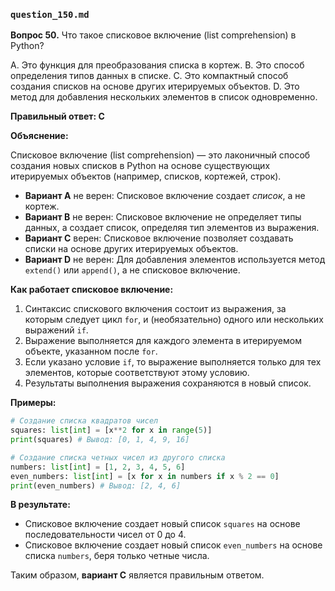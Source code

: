 ### `question_150.md`

**Вопрос 50.** Что такое списковое включение (list comprehension) в Python?

A. Это функция для преобразования списка в кортеж.
B. Это способ определения типов данных в списке.
C. Это компактный способ создания списков на основе других итерируемых объектов.
D. Это метод для добавления нескольких элементов в список одновременно.

**Правильный ответ: C**

**Объяснение:**

Списковое включение (list comprehension) — это лаконичный способ создания новых списков в Python на основе существующих итерируемых объектов (например, списков, кортежей, строк).

*   **Вариант A** не верен:  Списковое включение создает *список*, а не кортеж.
*   **Вариант B** не верен:  Списковое включение не определяет типы данных, а создает список, определяя тип элементов из выражения.
*   **Вариант C** верен: Списковое включение позволяет создавать списки на основе других итерируемых объектов.
*   **Вариант D** не верен: Для добавления элементов используется метод `extend()` или `append()`, а не списковое включение.

**Как работает списковое включение:**

1.  Синтаксис спискового включения состоит из выражения, за которым следует цикл `for`, и (необязательно) одного или нескольких выражений `if`.
2.  Выражение выполняется для каждого элемента в итерируемом объекте, указанном после `for`.
3.  Если указано условие `if`, то выражение выполняется только для тех элементов, которые соответствуют этому условию.
4.  Результаты выполнения выражения сохраняются в новый список.

**Примеры:**

```python
# Создание списка квадратов чисел
squares: list[int] = [x**2 for x in range(5)]
print(squares) # Вывод: [0, 1, 4, 9, 16]

# Создание списка четных чисел из другого списка
numbers: list[int] = [1, 2, 3, 4, 5, 6]
even_numbers: list[int] = [x for x in numbers if x % 2 == 0]
print(even_numbers) # Вывод: [2, 4, 6]
```

**В результате:**
*   Списковое включение создает новый список `squares` на основе последовательности чисел от 0 до 4.
*   Списковое включение создает новый список `even_numbers` на основе списка `numbers`, беря только четные числа.

Таким образом, **вариант C** является правильным ответом.
